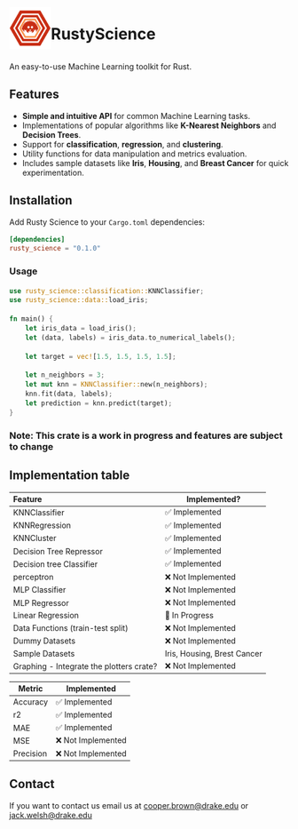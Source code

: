 <div style="display: flex; align-items: center;">
    <img src="./logoIcon.svg" alt="SVG Icon" width="75">
    <h1>RustyScience</h1>
</div>

An easy-to-use Machine Learning toolkit for Rust.

## Features

- **Simple and intuitive API** for common Machine Learning tasks.
- Implementations of popular algorithms like **K-Nearest Neighbors** and **Decision Trees**.
- Support for **classification**, **regression**, and **clustering**.
- Utility functions for data manipulation and metrics evaluation.
- Includes sample datasets like **Iris**, **Housing**, and **Breast Cancer** for quick experimentation.

## Installation

Add Rusty Science to your `Cargo.toml` dependencies:

```toml
[dependencies]
rusty_science = "0.1.0"
```

### Usage
```rust
use rusty_science::classification::KNNClassifier;
use rusty_science::data::load_iris;

fn main() {
    let iris_data = load_iris();
    let (data, labels) = iris_data.to_numerical_labels();

    let target = vec![1.5, 1.5, 1.5, 1.5];

    let n_neighbors = 3;
    let mut knn = KNNClassifier::new(n_neighbors);
    knn.fit(data, labels);
    let prediction = knn.predict(target);
}

```


### Note: This crate is a work in progress and features are subject to change

## Implementation table

| Feature                                  | Implemented?                |
|:-----------------------------------------|-----------------------------|
| KNNClassifier                            | ✅ Implemented               |                     |
| KNNRegression                            | ✅ Implemented               |
| KNNCluster                               | ✅ Implemented               |
| Decision Tree Repressor                  | ✅ Implemented               |
| Decision tree Classifier                 | ✅ Implemented               |
| perceptron                               | ❌ Not Implemented           |
| MLP Classifier                           | ❌ Not Implemented           |
| MLP Regressor                            | ❌ Not Implemented           |
| Linear Regression                        | 🚧 In Progress              |
| Data Functions (train-test split)        | ❌ Not Implemented           |
| Dummy Datasets                           | ❌ Not Implemented           |
| Sample Datasets                          | Iris, Housing, Brest Cancer |
| Graphing - Integrate the plotters crate? | ❌ Not Implemented           |


| Metric    | Implemented       |
|-----------|-------------------|
| Accuracy  | ✅ Implemented     |
| r2        | ✅ Implemented     |
| MAE       | ✅ Implemented     |
| MSE       | ❌ Not Implemented |
| Precision | ❌ Not Implemented |

## Contact
If you want to contact us email us at cooper.brown@drake.edu or jack.welsh@drake.edu